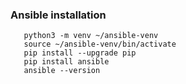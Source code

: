 ### Ansible installation

       python3 -m venv ~/ansible-venv
       source ~/ansible-venv/bin/activate
       pip install --upgrade pip
       pip install ansible
       ansible --version

